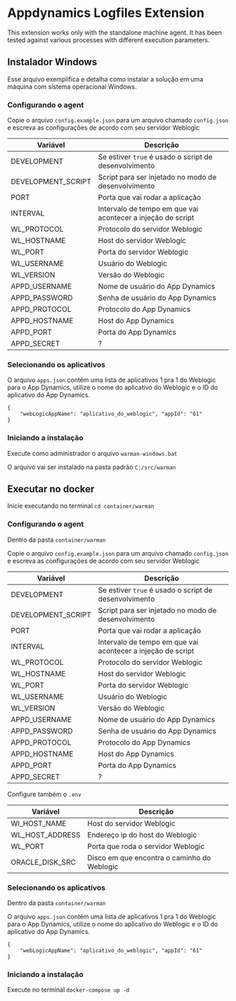 # Appdynamics Logfiles Extension

This extension works only with the standalone machine agent. It has been tested against various processes with different execution parameters.

## Instalador Windows

Esse arquivo exemplifica e detalha como instalar a solução em uma máquina com sistema operacional Windows.

### Configurando o agent

Copie o arquivo `config.example.json` para um arquivo chamado `config.json` e escreva as configurações de acordo com seu servidor Weblogic

| Variável           | Descrição                                                   |
| ------------------ | ----------------------------------------------------------- |
| DEVELOPMENT        | Se estiver `true` é usado o script de desenvolvimento       |
| DEVELOPMENT_SCRIPT | Script para ser injetado no modo de desenvolvimento         |
| PORT               | Porta que vai rodar a aplicação                             |
| INTERVAL           | Intervalo de tempo em que vai acontecer a injeção de script |
| WL_PROTOCOL        | Protocolo do servidor Weblogic                              |
| WL_HOSTNAME        | Host do servidor Weblogic                                   |
| WL_PORT            | Porta do servidor Weblogic                                  |
| WL_USERNAME        | Usuário do Weblogic                                         |
| WL_VERSION         | Versão do Weblogic                                          |
| APPD_USERNAME      | Nome de usuário do App Dynamics                             |
| APPD_PASSWORD      | Senha de usuário do App Dynamics                            |
| APPD_PROTOCOL      | Protocolo do App Dynamics                                   |
| APPD_HOSTNAME      | Host do App Dynamics                                        |
| APPD_PORT          | Porta do App Dynamics                                       |
| APPD_SECRET        | ?                                                           |

### Selecionando os aplicativos

O arquivo `apps.json` contém uma lista de aplicativos 1 pra 1 do Weblogic para o App Dynamics, utilize o nome do aplicativo do Weblogic e o ID do aplicativo do App Dynamics.

```
{
    "webLogicAppName": "aplicativo_do_weblogic", "appId": "61"
}
```

### Iniciando a instalação

Execute como administrador o arquivo `warman-windows.bat`

O arquivo vai ser instalado na pasta padrão `C:/src/warman`

## Executar no docker

Inicie executando no terminal `cd container/warman`

### Configurando o agent

Dentro da pasta `container/warman`

Copie o arquivo `config.example.json` para um arquivo chamado `config.json` e escreva as configurações de acordo com seu servidor Weblogic

| Variável           | Descrição                                                   |
| ------------------ | ----------------------------------------------------------- |
| DEVELOPMENT        | Se estiver `true` é usado o script de desenvolvimento       |
| DEVELOPMENT_SCRIPT | Script para ser injetado no modo de desenvolvimento         |
| PORT               | Porta que vai rodar a aplicação                             |
| INTERVAL           | Intervalo de tempo em que vai acontecer a injeção de script |
| WL_PROTOCOL        | Protocolo do servidor Weblogic                              |
| WL_HOSTNAME        | Host do servidor Weblogic                                   |
| WL_PORT            | Porta do servidor Weblogic                                  |
| WL_USERNAME        | Usuário do Weblogic                                         |
| WL_VERSION         | Versão do Weblogic                                          |
| APPD_USERNAME      | Nome de usuário do App Dynamics                             |
| APPD_PASSWORD      | Senha de usuário do App Dynamics                            |
| APPD_PROTOCOL      | Protocolo do App Dynamics                                   |
| APPD_HOSTNAME      | Host do App Dynamics                                        |
| APPD_PORT          | Porta do App Dynamics                                       |
| APPD_SECRET        | ?                                                           |

Configure também o `.env`

| Variável        | Descrição                                   |
| --------------- | ------------------------------------------- |
| Wl_HOST_NAME    | Host do servidor Weblogic                   |
| WL_HOST_ADDRESS | Endereço ip do host do Weblogic             |
| WL_PORT         | Porta que roda o servidor Weblogic          |
| ORACLE_DISK_SRC | Disco em que encontra o caminho do Weblogic |

### Selecionando os aplicativos

Dentro da pasta `container/warman`

O arquivo `apps.json` contém uma lista de aplicativos 1 pra 1 do Weblogic para o App Dynamics, utilize o nome do aplicativo do Weblogic e o ID do aplicativo do App Dynamics.

```
{
    "webLogicAppName": "aplicativo_do_weblogic", "appId": "61"
}
```

### Iniciando a instalação

Execute no terminal `docker-compose up -d`

